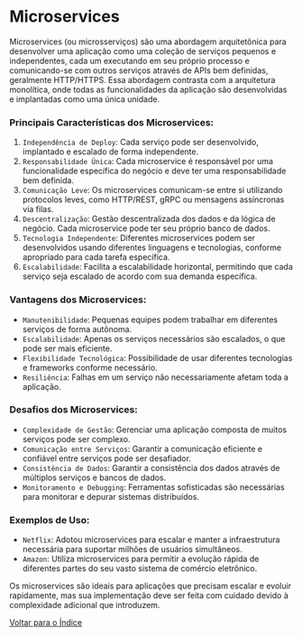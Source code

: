 # Microservices

Microservices (ou microsserviços) são uma abordagem arquitetônica para desenvolver uma aplicação como uma coleção de serviços pequenos e independentes, cada um executando em seu próprio processo e comunicando-se com outros serviços através de APIs bem definidas, geralmente HTTP/HTTPS. Essa abordagem contrasta com a arquitetura monolítica, onde todas as funcionalidades da aplicação são desenvolvidas e implantadas como uma única unidade.

### Principais Características dos Microservices:

1. `Independência de Deploy`: Cada serviço pode ser desenvolvido, implantado e escalado de forma independente.
2. `Responsabilidade Única`: Cada microservice é responsável por uma funcionalidade específica do negócio e deve ter uma responsabilidade bem definida.
3. `Comunicação Leve`: Os microservices comunicam-se entre si utilizando protocolos leves, como HTTP/REST, gRPC ou mensagens assíncronas via filas.
4. `Descentralização`: Gestão descentralizada dos dados e da lógica de negócio. Cada microservice pode ter seu próprio banco de dados.
5. `Tecnologia Independente`: Diferentes microservices podem ser desenvolvidos usando diferentes linguagens e tecnologias, conforme apropriado para cada tarefa específica.
6. `Escalabilidade`: Facilita a escalabilidade horizontal, permitindo que cada serviço seja escalado de acordo com sua demanda específica.

### Vantagens dos Microservices:

- `Manutenibilidade`: Pequenas equipes podem trabalhar em diferentes serviços de forma autônoma.
- `Escalabilidade`: Apenas os serviços necessários são escalados, o que pode ser mais eficiente.
- `Flexibilidade Tecnológica`: Possibilidade de usar diferentes tecnologias e frameworks conforme necessário.
- `Resiliência`: Falhas em um serviço não necessariamente afetam toda a aplicação.

### Desafios dos Microservices:

- `Complexidade de Gestão`: Gerenciar uma aplicação composta de muitos serviços pode ser complexo.
- `Comunicação entre Serviços`: Garantir a comunicação eficiente e confiável entre serviços pode ser desafiador.
- `Consistência de Dados`: Garantir a consistência dos dados através de múltiplos serviços e bancos de dados.
- `Monitoramento e Debugging`: Ferramentas sofisticadas são necessárias para monitorar e depurar sistemas distribuídos.

### Exemplos de Uso:

- `Netflix`: Adotou microservices para escalar e manter a infraestrutura necessária para suportar milhões de usuários simultâneos.
- `Amazon`: Utiliza microservices para permitir a evolução rápida de diferentes partes do seu vasto sistema de comércio eletrônico.

Os microservices são ideais para aplicações que precisam escalar e evoluir rapidamente, mas sua implementação deve ser feita com cuidado devido à complexidade adicional que introduzem.

[Voltar para o Índice](/README.md)